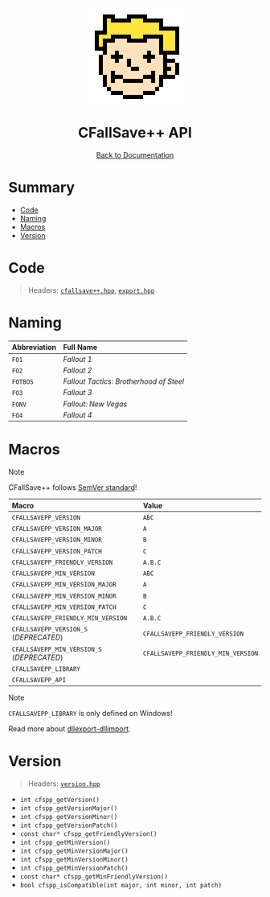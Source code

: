 <div align="center">

![CFallSave++ Logo 192x192](../assets/cfallsave++_logo_192x192.png)

# CFallSave++ API

[Back to Documentation](../DOCS.md)

</div>



# Summary

* [Code](#code)
* [Naming](#naming)
* [Macros](#macros)
* [Version](#version)



# Code

> Headers: [`cfallsave++.hpp`](../src/cplusplus/cfallsave++.hpp), [`export.hpp`](../src/cplusplus/export.hpp)



# Naming

| Abbreviation | Full Name                               |
| :----------- | :-------------------------------------- |
| `FO1`        | *Fallout 1*                             |
| `FO2`        | *Fallout 2*                             |
| `FOTBOS`     | *Fallout Tactics: Brotherhood of Steel* |
| `FO3`        | *Fallout 3*                             |
| `FONV`       | *Fallout: New Vegas*                    |
| `FO4`        | *Fallout 4*                             |



# Macros

> [!NOTE]
> CFallSave++ follows [SemVer standard](https://semver.org/)!

| Macro                                      | Value                              |
| :----------------------------------------- | :--------------------------------- |
| `CFALLSAVEPP_VERSION`                      | `ABC`                              |
| `CFALLSAVEPP_VERSION_MAJOR`                | `A`                                |
| `CFALLSAVEPP_VERSION_MINOR`                | `B`                                |
| `CFALLSAVEPP_VERSION_PATCH`                | `C`                                |
| `CFALLSAVEPP_FRIENDLY_VERSION`             | `A.B.C`                            |
| `CFALLSAVEPP_MIN_VERSION`                  | `ABC`                              |
| `CFALLSAVEPP_MIN_VERSION_MAJOR`            | `A`                                |
| `CFALLSAVEPP_MIN_VERSION_MINOR`            | `B`                                |
| `CFALLSAVEPP_MIN_VERSION_PATCH`            | `C`                                |
| `CFALLSAVEPP_FRIENDLY_MIN_VERSION`         | `A.B.C`                            |
| `CFALLSAVEPP_VERSION_S` (*DEPRECATED*)     | `CFALLSAVEPP_FRIENDLY_VERSION`     |
| `CFALLSAVEPP_MIN_VERSION_S` (*DEPRECATED*) | `CFALLSAVEPP_FRIENDLY_MIN_VERSION` |
| `CFALLSAVEPP_LIBRARY`                      |                                    |
| `CFALLSAVEPP_API`                          |                                    |

> [!NOTE]
> `CFALLSAVEPP_LIBRARY` is only defined on Windows!
>
> Read more about [dllexport-dllimport](https://learn.microsoft.com/cpp/cpp/dllexport-dllimport).



# Version

> Headers: [`version.hpp`](../src/cplusplus/version.hpp)

* `int cfspp_getVersion()`
* `int cfspp_getVersionMajor()`
* `int cfspp_getVersionMinor()`
* `int cfspp_getVersionPatch()`
* `const char* cfspp_getFriendlyVersion()`
* `int cfspp_getMinVersion()`
* `int cfspp_getMinVersionMajor()`
* `int cfspp_getMinVersionMinor()`
* `int cfspp_getMinVersionPatch()`
* `const char* cfspp_getMinFriendlyVersion()`
* `bool cfspp_isCompatible(int major, int minor, int patch)`
